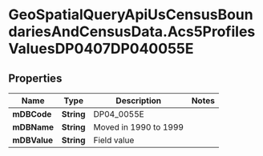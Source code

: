 # GeoSpatialQueryApiUsCensusBoundariesAndCensusData.Acs5ProfilesValuesDP0407DP040055E

## Properties

Name | Type | Description | Notes
------------ | ------------- | ------------- | -------------
**mDBCode** | **String** | DP04_0055E | 
**mDBName** | **String** | Moved in 1990 to 1999 | 
**mDBValue** | **String** | Field value | 


